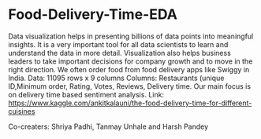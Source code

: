 # Food-Delivery-Time-EDA
Data visualization helps in presenting billions of data points into meaningful insights. 
It is a very important tool for all data scientists to learn and understand the data in more detail. 
Visualization also helps business leaders to take important decisions for company growth and to move in the right direction.
We often order food from food delivery apps like Swiggy in India. 
Data: 11095 rows x 9 columns Columns: Restaurants (unique ID,Minimum order, Rating, Votes, Reviews, Delivery time. 
Our main focus is on delivery time based sentiment analysis. 
Link: https://www.kaggle.com/ankitkalauni/the-food-delivery-time-for-different-cuisines

Co-creaters: Shriya Padhi, Tanmay Unhale and Harsh Pandey
